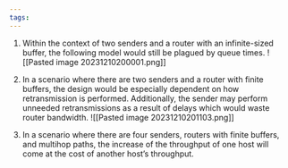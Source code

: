 ```yaml
---
tags:
---
```

1. Within the context of two senders and a router with an infinite-sized buffer, the following model would still be plagued by queue times. ![[Pasted image 20231210200001.png]]

2. In a scenario where there are two senders and a router with finite buffers, the design would be especially dependent on how retransmission is performed. Additionally, the sender may perform unneeded retransmissions as a result of delays which would waste router bandwidth. ![[Pasted image 20231210201103.png]]

3. In a scenario where there are four senders, routers with finite buffers, and multihop paths, the increase of the throughput of one host will come at the cost of another host’s throughput.